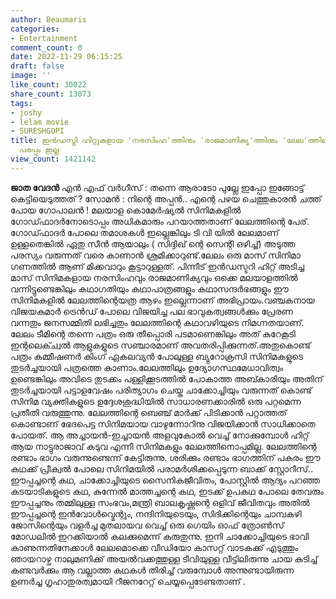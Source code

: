 ```yaml
---
author: Beaumaris
categories:
- Entertainment
comment_count: 0
date: 2022-11-29 06:15:25
draft: false
image: ''
like_count: 30022
share_count: 13073
tags:
- joshy
- lelam movie
- SURESHGOPI
title: ഇൻഡസ്ട്രി ഹിറ്റുകളായ 'നരസിംഹ'ത്തിനും 'രാജമാണിക്യ'ത്തിനും 'ലേല'ത്തിന്റെ ആഴവും
  പരപ്പും ഇല്ല
view_count: 1421142
---
```


**ജാത വേദൻ** എൻ എഫ് വർഗീസ് : തന്നെ ആരാടോ പുല്ലേ ഇപ്പോ ഇങ്ങോട്ട് കെട്ടിയെടുത്തത് ? സോമൻ : നിന്റെ അപ്പൻ.. എന്റെ പഴയ ചെത്തുകാരൻ ചത്ത്‌ പോയ ഗോപാലൻ ! മലയാള കൊമേർഷ്യൽ സിനിമകളിൽ ഗോഡ്ഫാദർനോടൊപ്പം അധികമാരും പറയാത്തതാണ് ലേലത്തിന്റെ പേര്. ഗോഡ്ഫാദർ പോലെ തമാശകൾ ഇല്ലെങ്കിലും ടി വി യിൽ ലേലമാണ് ഉള്ളതെങ്കിൽ ഏതു സീൻ ആയാലും ( സിദ്ദിഖ് ന്റെ സെന്റി ഒഴിച്ച്) അടുത്ത പരസ്യം വരുന്നത് വരെ കാണാൻ ശ്രമിക്കാറുണ്ട്.ലേലം ഒരു മാസ് സിനിമാ ഗണത്തിൽ ആണ് മിക്കവാറും കൂട്ടാറുള്ളത്. പിന്നീട് ഇൻഡസ്ടറി ഹിറ്റ് അടിച്ച മാസ് സിനിമകളായ നരസിംഹവും രാജമാണിക്യവും ഒക്കെ മലയാളത്തിൽ വന്നിട്ടുണ്ടെങ്കിലും കഥാഗതിയും കഥാപാത്രങ്ങളും കഥാസന്ദർഭങ്ങളും ഈ സിനിമകളിൽ ലേലത്തിന്റെയത്ര ആഴം ഇല്ലെന്നാണ് അഭിപ്രായം.വഞ്ചകനായ വിജയകുമാർ ട്രെൻഡ് പോലെ വിജയിച്ച പല ഭാവുകത്വങ്ങൾക്കും പ്രേരണ വന്നതും ജനസമ്മിതി ലഭിച്ചതും ലേലത്തിന്റെ കഥാവഴിയുടെ നിമഗ്നതയാണ്. ലേലം ടീമിന്റെ തന്നെ പത്രം ഒരു തീപ്പൊരി പടമാണെങ്കിലും അത് കുറേകൂടി ഇന്റലെക്ച്വൽ ആളുകളുടെ സഞ്ചാരമാണ് അവതരിപ്പിക്കുന്നത്.അതുകൊണ്ട് പത്രം കമ്മീഷണർ കിംഗ് ഏകലവ്യൻ പോലുള്ള ബ്യുറോക്രസി സിനിമകളുടെ തുടർച്ചയായി പത്രത്തെ കാണാം.ലേലത്തിലും ഉദ്യോഗസ്ഥമേധാവിത്വം ഉണ്ടെങ്കിലും അവിടെ തുടക്കം പള്ളിക്കൂടത്തിൽ പോകാത്ത അബ്കാരിയും അതിന് തുടർച്ചയായി പട്ടാളവേഷം പരിത്യാഗം ചെയ്ത ചാക്കോച്ചിയും വരുന്നത് കൊണ്ട് സിനിമ വ്യക്തികളുടെ ഉദ്ദേശശുദ്ധിയിൽ സാധാരണക്കാരിൽ ഒരു പറ്റമെന്ന പ്രതീതി വരുത്തുന്നു. ലേലത്തിന്റെ ബെഞ്ച് മാർക്ക് പിടിക്കാൻ പറ്റാത്തത് കൊണ്ടാണ് ഭേദപെട്ട സിനിമയായ വാഴുന്നോറിനു വിജയിക്കാൻ സാധിക്കാതെ പോയത്. ആ അച്ചായൻ-ഇച്ചായൻ അളവുകോൽ വെച്ച് നോക്കുമ്പോൾ ഹിറ്റ് ആയ നാട്ടുരാജാവ് കടുവ എന്നീ സിനിമകളും ലേലത്തിനൊപ്പമില്ല. ലേലത്തിന്റെ രണ്ടാം ഭാഗം വരുന്നുണ്ടെന്ന് കേട്ടിരുന്നു. ശരിക്കും രണ്ടാം ഭാഗത്തിന് പകരം ഈ കഥക്ക് പ്രീക്വൽ പോലെ സിനിമയിൽ പരാമർശിക്കപ്പെടുന്ന ബാക്ക് സ്റ്റോറീസ്.. ഈപ്പച്ചന്റെ കഥ, ചാക്കോച്ചിയുടെ സൈനികജീവിതം, പോസ്റ്റിൽ ആദ്യം പറഞ്ഞ കടയാടികളുടെ കഥ, കുന്നേൽ മാത്തച്ചന്റെ കഥ, ഇടക്ക് ഉപകഥ പോലെ തേവരും ഈപ്പച്ചനും തമ്മിലുള്ള സംഭവം,മന്ത്രി ബാലകൃഷ്ണന്റെ ഒളിവ് ജീവിതവും അതിൽ ഈപ്പച്ചന്റെ ഇൻവോൾവ്മെന്റും, നന്ദിനിയുടെയും, സിദിക്കിന്റെയും ചാമ്പകുഴി ജോസിന്റെയും വളർച്ച മുതലായവ വെച്ച് ഒരു ഗെയിം ഓഫ് ത്രോൺസ് മോഡലിൽ ഇറക്കിയാൽ കലക്കുമെന്ന് കരുതുന്നു. ഇനി ചാക്കോച്ചിയുടെ ഭാവി കാണുന്നതിനേക്കാൾ ലേലമൊക്കെ വീഡിയോ കാസറ്റ് വാടകക്ക് എടുത്തും ഞായറാഴ്ച നാലുമണിക്ക് അയൽവക്കത്തുള്ള ടീവിയുള്ള വീട്ടിലിരുന്നു ചായ കുടിച്ച് കണ്ടവർക്കും ആ വല്ലാത്ത കഥകൾ തിരിച്ച് വരുമ്പോൾ അന്നുണ്ടായിരുന്ന ഉണർച്ച ഗൃഹാതുരത്വമായി റീജനറേറ്റ് ചെയ്യപ്പെടേണ്ടതാണ് .
